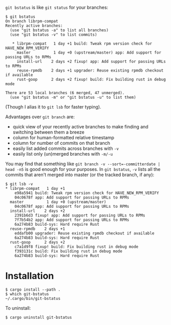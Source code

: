 `git bstatus` is like `git status` for your branches:

```
$ git bstatus
On branch librpm-compat
Recently active branches:
  (use "git bstatus -a" to list all branches)
  (use "git bstatus -v" to list commits)

   * librpm-compat   1 day +1 build: Tweak rpm version check for HAVE_NEW_RPM_VERIFY
     master          1 day +0 (upstream/master) app: Add support for passing URLs to RPMs
     install-url    2 days +2 fixup! app: Add support for passing URLs to RPMs
     reuse-rpmdb    2 days +1 upgrader: Reuse existing rpmdb checkout if available
     rust-goop      2 days +2 fixup! build: Fix building rust in debug mode

There are 53 local branches (6 merged, 47 unmerged).
  (use "git bstatus -m" or "git bstatus -u" to list them)
```

(Though I alias it to  `git lsb` for faster typing).

Advantages over `git branch` are:
- quick view of your recently active branches to make
  finding and switching between them a breeze
- column for human-formatted relative timestamp
- column for number of commits on that branch
- easily list added commits across branches with `-v`
- easily list only (un)merged branches with `-m/-u`

You may find that something like
`git branch -v --sort=-committerdate | head -n5` is
good enough for your purposes. In `git bstatus`, `-v` lists
all the commits that aren't merged into master (or the
tracked branch, if any):

```
$ git lsb -v
* librpm-compat   1 day +1
    e98a5941 build: Tweak rpm version check for HAVE_NEW_RPM_VERIFY
    04c0678f app: Add support for passing URLs to RPMs
  master          1 day +0 (upstream/master)
    04c0678f app: Add support for passing URLs to RPMs
  install-url    2 days +2
    2391b6d3 fixup! app: Add support for passing URLs to RPMs
    7f7b54b2 app: Add support for passing URLs to RPMs
    6a274b83 build-sys: Hard require Rust
  reuse-rpmdb    2 days +1
    eddafb00 upgrader: Reuse existing rpmdb checkout if available
    6a274b83 build-sys: Hard require Rust
  rust-goop      2 days +2
    c7a1d9f8 fixup! build: Fix building rust in debug mode
    f393131c build: Fix building rust in debug mode
    6a274b83 build-sys: Hard require Rust
```

# Installation

```
$ cargo install --path .
$ which git-bstatus
~/.cargo/bin/git-bstatus
```

To uninstall:

```
$ cargo uninstall git-bstatus
```
